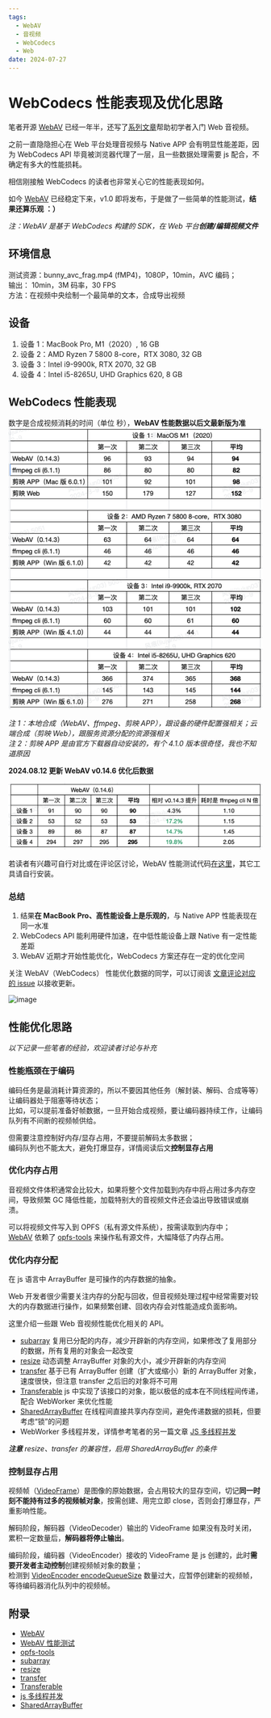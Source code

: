 ```yaml
---
tags:
  - WebAV
  - 音视频
  - WebCodecs
  - Web
date: 2024-07-27
---
```


# WebCodecs 性能表现及优化思路

笔者开源 [WebAV][1] 已经一年半，还写了[系列文章](/tag/WebAV)帮助初学者入门 Web 音视频。

之前一直隐隐担心在 Web 平台处理音视频与 Native APP 会有明显性能差距，因为 WebCodecs API 毕竟被浏览器代理了一层，且一些数据处理需要 js 配合，不确定有多大的性能损耗。

相信刚接触 WebCodecs 的读者也非常关心它的性能表现如何。

如今 [WebAV][1] 已经稳定下来，v1.0 即将发布，于是做了一些简单的性能测试，**结果还算乐观 ：）**

_注：WebAV 是基于 WebCodecs 构建的 SDK，在 Web 平台**创建/编辑视频文件**_

## 环境信息

测试资源：bunny_avc_frag.mp4 (fMP4)，1080P，10min，AVC 编码；  
输出： 10min，3M 码率，30 FPS  
方法：在视频中央绘制一个最简单的文本，合成导出视频

## 设备

1. 设备 1：MacBook Pro, M1（2020）, 16 GB
1. 设备 2：AMD Ryzen 7 5800 8-core，RTX 3080, 32 GB
1. 设备 3：Intel i9-9900k, RTX 2070, 32 GB
1. 设备 4：Intel i5-8265U, UHD Graphics 620, 8 GB

## WebCodecs 性能表现

数字是合成视频消耗的时间（单位 秒），**WebAV 性能数据以后文最新版为准**  
![benchmark](./benchmark.png)

_注 1：本地合成（WebAV、ffmpeg、剪映 APP），跟设备的硬件配置强相关；云端合成（剪映 Web），跟服务资源分配的资源强相关_  
_注 2：剪映 APP 是由官方下载器自动安装的，有个 4.1.0 版本很奇怪，我也不知道原因_

**2024.08.12 更新 WebAV v0.14.6 优化后数据**

![benckmark-240812](./benckmark-240812.png)

若读者有兴趣可自行对比或在评论区讨论，WebAV 性能测试代码[在这里][2]，其它工具请自行安装。

### 总结

1. 结果**在 MacBook Pro、高性能设备上是乐观的**，与 Native APP 性能表现在同一水准
2. WebCodecs API 能利用硬件加速，在中低性能设备上跟 Native 有一定性能差距
3. WebAV 近期才开始性能优化，WebCodecs 方案还存在一定的优化空间

关注 WebAV（WebCodecs） 性能优化数据的同学，可以订阅该 [文章评论对应的 issue](https://github.com/hughfenghen/hughfenghen.github.io/issues/205) 以接收更新。

![image](https://github.com/user-attachments/assets/498d2a3f-d45c-434e-8244-67a8e624503e)

## 性能优化思路

_以下记录一些笔者的经验，欢迎读者讨论与补充_

### 性能瓶颈在于编码

编码任务是最消耗计算资源的，所以不要因其他任务（解封装、解码、合成等等）让编码器处于阻塞等待状态；  
比如，可以提前准备好帧数据，一旦开始合成视频，要让编码器持续工作，让编码队列有不间断的视频帧供给。

但需要注意控制好内存/显存占用，不要提前解码太多数据；  
编码队列也不能太大，避免打爆显存，详情阅读后文**控制显存占用**

### 优化内存占用

音视频文件体积通常会比较大，如果将整个文件加载到内存中将占用过多内存空间，导致频繁 GC 降低性能，加载特别大的音视频文件还会溢出导致错误或崩溃。

可以将视频文件写入到 OPFS（私有源文件系统），按需读取到内存中；  
[WebAV][1] 依赖了 [opfs-tools][3] 来操作私有源文件，大幅降低了内存占用。

### 优化内存分配

在 js 语言中 ArrayBuffer 是可操作的内存数据的抽象。

Web 开发者很少需要关注内存的分配与回收，但音视频处理过程中经常需要对较大的内存数据进行操作，如果频繁创建、回收内存会对性能造成负面影响。

这里介绍一些跟 Web 音视频性能优化相关的 API。

- [subarray][4] 复用已分配的内存，减少开辟新的内存空间，如果修改了复用部分的数据，所有复用的对象会一起改变
- [resize][9] 动态调整 ArrayBuffer 对象的大小，减少开辟新的内存空间
- [transfer][5] 基于已有 ArrayBuffer 创建（扩大或缩小）新的 ArrayBuffer 对象，速度很快，但注意 transfer 之后旧的对象将不可用
- [Transferable][6] js 中实现了该接口的对象，能以极低的成本在不同线程间传递，配合 WebWorker 来优化性能
- [SharedArrayBuffer][8] 在线程间直接共享内存空间，避免传递数据的损耗，但要考虑“锁”的问题
- WebWorker 多线程并发，详情参考笔者的另一篇文章 [JS 多线程并发][7]

_**注意** resize、transfer 的兼容性，启用 SharedArrayBuffer 的条件_

### 控制显存占用

视频帧（[VideoFrame][10]）是图像的原始数据，会占用较大的显存空间，切记**同一时刻不能持有过多的视频帧对象**，按需创建、用完立即 close，否则会打爆显存，严重影响性能。

解码阶段，解码器（VideoDecoder）输出的 VideoFrame 如果没有及时关闭，累积一定数量后，**解码器将停止输出**。

编码阶段，编码器（VideoEncoder）接收的 VideoFrame 是 js 创建的，此时**需要开发者主动控制**创建视频帧对象的数量；  
检测到 [VideoEncoder encodeQueueSize][11] 数量过大，应暂停创建新的视频帧，等待编码器消化队列中的视频帧。

## 附录

- [WebAV][1]
- [WebAV 性能测试][2]
- [opfs-tools][3]
- [subarray][4]
- [resize][9]
- [transfer][5]
- [Transferable][6]
- [js 多线程并发][7]
- [SharedArrayBuffer][8]

[1]: https://github.com/bilibili/WebAV/
[2]: https://github.com/bilibili/WebAV/blob/0f1ed722032057d3efdb56c19209964739adef8a/packages/av-cliper/demo/performance.demo.ts#L14
[3]: https://github.com/hughfenghen/opfs-tools
[4]: https://developer.mozilla.org/en-US/docs/Web/JavaScript/Reference/Global_Objects/TypedArray/subarray
[5]: https://developer.mozilla.org/en-US/docs/Web/JavaScript/Reference/Global_Objects/ArrayBuffer/transfer
[6]: https://developer.mozilla.org/en-US/docs/Web/API/Web_Workers_API/Transferable_objects
[7]: https://hughfenghen.github.io/posts/2023/03/27/js-concurrent/
[8]: https://developer.mozilla.org/zh-CN/docs/Web/JavaScript/Reference/Global_Objects/SharedArrayBuffer
[9]: https://developer.mozilla.org/en-US/docs/Web/JavaScript/Reference/Global_Objects/ArrayBuffer/resize
[10]: https://developer.mozilla.org/en-US/docs/Web/API/VideoFrame
[11]: https://developer.mozilla.org/en-US/docs/Web/API/VideoEncoder/encodeQueueSize
